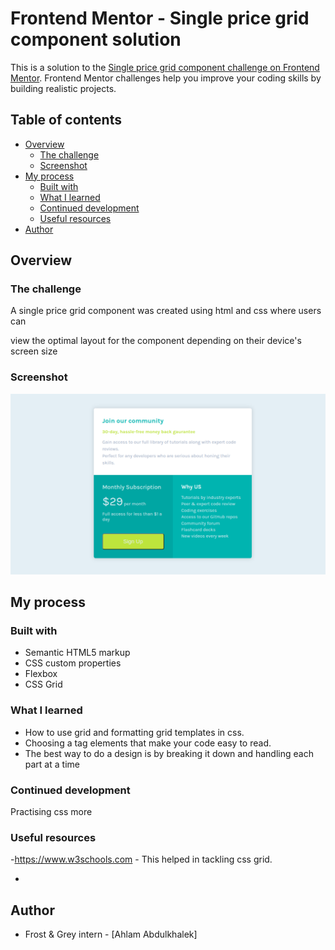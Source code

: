 # Frontend Mentor - Single price grid component solution

This is a solution to the [Single price grid component challenge on Frontend Mentor](https://www.frontendmentor.io/challenges/single-price-grid-component-5ce41129d0ff452fec5abbbc). Frontend Mentor challenges help you improve your coding skills by building realistic projects. 

## Table of contents

- [Overview](#overview)
  - [The challenge](#the-challenge)
  - [Screenshot](#screenshot)
- [My process](#my-process)
  - [Built with](#built-with)
  - [What I learned](#what-i-learned)
  - [Continued development](#continued-development)
  - [Useful resources](#useful-resources)
- [Author](#author)


## Overview

### The challenge
A single price grid component was created using html and css where users can

view the optimal layout for the component depending on their device's screen size

### Screenshot

![single price grid](./design/Screenshot%20from%202023-10-02%2019-49-46%20cropped.png)


## My process

### Built with

- Semantic HTML5 markup
- CSS custom properties
- Flexbox
- CSS Grid

### What I learned
- How to use grid and formatting grid templates in css.
- Choosing a tag elements that make your code easy to read.
- The best way to do a design is by breaking it down and handling each part at a time

### Continued development

Practising css more


### Useful resources

-https://www.w3schools.com - This helped in tackling css grid. 


*
## Author

- Frost & Grey intern - [Ahlam Abdulkhalek]


